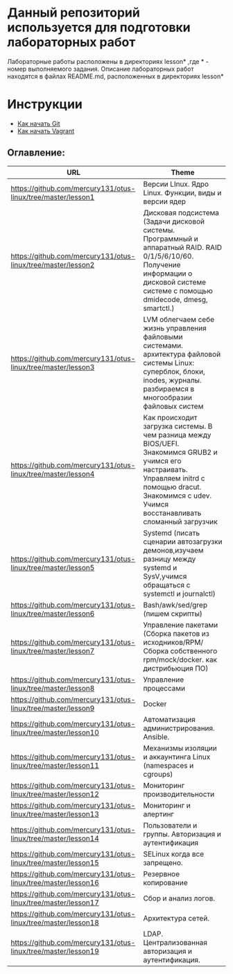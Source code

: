 # Данный репозиторий используется для подготовки лабораторных работ

Лабораторные работы расположены в директориях lesson* ,где * - номер выполняемого задания. 
Описание лабораторных работ находятся в файлах README.md, расположенных в директориях lesson*
# Инструкции

* [Как начать Git](git_quick_start.md)
* [Как начать Vagrant](vagrant_quick_start.md)

## Оглавление:

| URL   														|      Theme      																																																|
|---------------------------------------------------------------|---------------------------------------------------------------------------------------------------------------------------------------------------------------------------------------------------------------|
| https://github.com/mercury131/otus-linux/tree/master/lesson1  | Версии LInux. Ядро Linux. Функции, виды и версии ядер 																																						|
| https://github.com/mercury131/otus-linux/tree/master/lesson2  | Дисковая подсистема (Задачи дисковой системы. Программный и аппаратный RAID. RAID 0/1/5/6/10/60. Получение информации о дисковой системе системе с помощью dmidecode, dmesg, smartctl.) 						|
| https://github.com/mercury131/otus-linux/tree/master/lesson3  | LVM  облегчаем себе жизнь управления файловыми системами. архитектура файловой системы Linux: суперблок, блоки, inodes, журналы. разбираемся в многообразии файловых систем 									| 
| https://github.com/mercury131/otus-linux/tree/master/lesson4  | Как происходит загрузка системы. В чем разница между BIOS/UEFI. Знакомимся GRUB2 и учимся его настраивать. Управляем initrd с помощью dracut. Знакомимся с udev. Учимся восстанавливать сломанный загрузчик 	|
| https://github.com/mercury131/otus-linux/tree/master/lesson5  | Systemd (писать сценарии автозагрузки демонов,изучаем разницу между systemd и SysV,учимся обращаться с systemctl и journalctl) 																				|
| https://github.com/mercury131/otus-linux/tree/master/lesson6  | Bash/awk/sed/grep (пишем скрипты) 																																											|
| https://github.com/mercury131/otus-linux/tree/master/lesson7  | Управление пакетами (Сборка пакетов из исходников/RPM/Сборка собственного rpm/mock/docker. как дистрибьюция ПО) 																								|
| https://github.com/mercury131/otus-linux/tree/master/lesson8  | Управление процессами 																																														|
| https://github.com/mercury131/otus-linux/tree/master/lesson9  | Docker 																																																		|
| https://github.com/mercury131/otus-linux/tree/master/lesson10 | Автоматизация администрирования. Ansible. 																																									|
| https://github.com/mercury131/otus-linux/tree/master/lesson11 | Механизмы изоляции и аккаунтинга Linux (namespaces и cgroups) 																																				|
| https://github.com/mercury131/otus-linux/tree/master/lesson12 | Мониторинг производительности 																																												| 
| https://github.com/mercury131/otus-linux/tree/master/lesson13 | Мониторинг и алертинг  																																														|
| https://github.com/mercury131/otus-linux/tree/master/lesson14 | Пользователи и группы. Авторизация и аутентификация  																																							|
| https://github.com/mercury131/otus-linux/tree/master/lesson15 | SELinux  когда все запрещено. 																																												|
| https://github.com/mercury131/otus-linux/tree/master/lesson16 | Резервное копирование 																																														|
| https://github.com/mercury131/otus-linux/tree/master/lesson17 | Сбор и анализ логов.  																																														|
| https://github.com/mercury131/otus-linux/tree/master/lesson18 | Архитектура сетей.  																																															|
| https://github.com/mercury131/otus-linux/tree/master/lesson19 | LDAP. Централизованная авторизация и аутентификация.  																																						|
